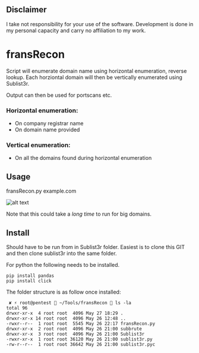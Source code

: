 ##  Disclaimer
I take not responsibility for your use of the software. Development is done in my personal capacity and carry no affiliation to my work.

# fransRecon
Script will enumerate domain name using horizontal enumeration, reverse lookup.
Each horziontal domain will then be vertically enumerated using Sublist3r.

Output can then be used for portscans etc.

### Horizontal enumeration:
- On company registrar name
- On domain name provided

### Vertical enumeration:
- On all the domains found during horizontal enumeration

## Usage
fransRecon.py example.com

![alt text](https://i.imgur.com/sba5giB.png "fransRecon")


Note that this could take a *long time* to run for big domains.

## Install
Should have to be run from in Sublist3r folder.
Easiest is to clone this GIT and then clone sublist3r into the same folder.

For python the following needs to be installed.
```
pip install pandas
pip install click 
```
The folder structure is as follow once installed:
```
 ✘ ⚡ root@pentest  ~/Tools/fransRecon  ls -la
total 96
drwxr-xr-x  4 root root  4096 May 27 18:29 .
drwxr-xr-x 14 root root  4096 May 26 12:48 ..
-rwxr--r--  1 root root  5545 May 26 22:17 fransRecon.py
drwxr-xr-x  2 root root  4096 May 26 21:00 subbrute
drwxr-xr-x  3 root root  4096 May 26 21:00 Sublist3r
-rwxr-xr-x  1 root root 36120 May 26 21:00 sublist3r.py
-rw-r--r--  1 root root 36642 May 26 21:00 sublist3r.pyc
```

